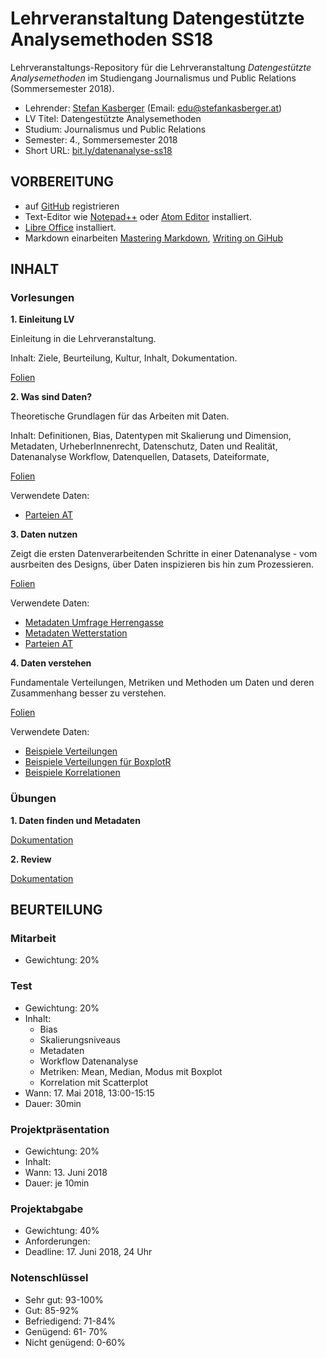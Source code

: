# Lehrveranstaltung Datengestützte Analysemethoden SS18

Lehrveranstaltungs-Repository für die Lehrveranstaltung *Datengestützte Analysemethoden* im Studiengang Journalismus und Public Relations (Sommersemester 2018).

* Lehrender: [Stefan Kasberger](http://stefankasberger.at) (Email: edu@stefankasberger.at)
* LV Titel: Datengestützte Analysemethoden
* Studium: Journalismus und Public Relations
* Semester: 4., Sommersemester 2018
* Short URL: [bit.ly/datenanalyse-ss18](http://bit.ly/datenanalyse-ss18)

## VORBEREITUNG

* auf [GitHub](https://github.com) registrieren
* Text-Editor wie [Notepad++](https://notepad-plus-plus.org/) oder [Atom Editor](https://atom.io/) installiert.
* [Libre Office](https://de.libreoffice.org/) installiert.
* Markdown einarbeiten [Mastering Markdown](https://guides.github.com/features/mastering-markdown/), [Writing on GiHub](https://help.github.com/categories/writing-on-github/)

## INHALT

### Vorlesungen

**1. Einleitung LV**

Einleitung in die Lehrveranstaltung.


Inhalt: Ziele, Beurteilung, Kultur, Inhalt, Dokumentation.


[Folien](vorlesung/slides_1-einleitung.pdf)

**2. Was sind Daten?**

Theoretische Grundlagen für das Arbeiten mit Daten.


Inhalt: Definitionen, Bias, Datentypen mit Skalierung und Dimension, Metadaten, UrheberInnenrecht, Datenschutz, Daten und Realität, Datenanalyse Workflow, Datenquellen, Datasets, Dateiformate,


[Folien](vorlesung/slides_2-daten.pdf)


Verwendete Daten:
* [Parteien AT](data/theorie/parties.json)


**3. Daten nutzen**

Zeigt die ersten Datenverarbeitenden Schritte in einer Datenanalyse - vom ausrbeiten des Designs, über Daten inspizieren bis hin zum Prozessieren.


[Folien](vorlesung/slides_3-daten-nutzen.pdf)


Verwendete Daten:
* [Metadaten Umfrage Herrengasse](data/theorie/metadata_umfrage-herrengasse.json)
* [Metadaten Wetterstation](data/theorie/metdata_wetterstation.json)
* [Parteien AT](data/theorie/parties.json)

**4. Daten verstehen**

Fundamentale Verteilungen, Metriken und Methoden um Daten und deren Zusammenhang besser zu verstehen.


[Folien](vorlesung/slides_4-daten-auswerten.pdf)


Verwendete Daten:
* [Beispiele Verteilungen](data/theorie/statistik_beispiele.ods)
* [Beispiele Verteilungen für BoxplotR](data/theorie/distributions.csv)
* [Beispiele Korrelationen](data/theorie/korellation_beispiele.ods)

### Übungen

**1. Daten finden und Metadaten**


[Dokumentation](uebung/UE_1-daten.md)


**2. Review**


[Dokumentation](uebung/UE_2-review.md)


## BEURTEILUNG

### Mitarbeit

* Gewichtung: 20%

### Test

* Gewichtung: 20%
* Inhalt:
  * Bias
  * Skalierungsniveaus
  * Metadaten
  * Workflow Datenanalyse
  * Metriken: Mean, Median, Modus mit Boxplot
  * Korrelation mit Scatterplot
* Wann: 17. Mai 2018, 13:00-15:15
* Dauer: 30min

### Projektpräsentation

* Gewichtung: 20%
* Inhalt:
* Wann: 13. Juni 2018
* Dauer: je 10min

### Projektabgabe

* Gewichtung: 40%
* Anforderungen:
* Deadline: 17. Juni 2018, 24 Uhr

### Notenschlüssel

* Sehr gut: 93-100%
* Gut: 85-92%
* Befriedigend: 71-84%
* Genügend: 61- 70%
* Nicht genügend: 0-60%
